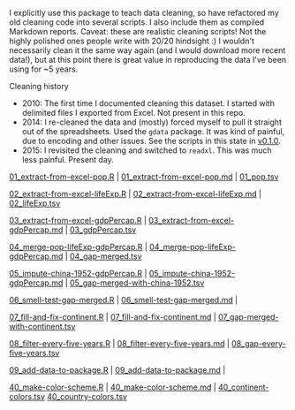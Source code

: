 I explicitly use this package to teach data cleaning, so have refactored my old cleaning code into several scripts. I also include them as compiled Markdown reports. Caveat: these are realistic cleaning scripts! Not the highly polished ones people write with 20/20 hindsight :) I wouldn't necessarily clean it the same way again (and I would download more recent data!), but at this point there is great value in reproducing the data I've been using for ~5 years.

Cleaning history

-   2010: The first time I documented cleaning this dataset. I started with delimited files I exported from Excel. Not present in this repo.
-   2014: I re-cleaned the data and (mostly) forced myself to pull it straight out of the spreadsheets. Used the `gdata` package. It was kind of painful, due to encoding and other issues. See the scripts in this state in [v0.1.0](https://github.com/jennybc/gapminder/tree/v0.1.0/data-raw).
-   2015: I revisited the cleaning and switched to `readxl`. This was much less painful. Present day.

[01\_extract-from-excel-pop.R](01_extract-from-excel-pop.R) | [01\_extract-from-excel-pop.md](01_extract-from-excel-pop.md) | [01\_pop.tsv](01_pop.tsv)

[02\_extract-from-excel-lifeExp.R](02_extract-from-excel-lifeExp.R) | [02\_extract-from-excel-lifeExp.md](02_extract-from-excel-lifeExp.md) | [02\_lifeExp.tsv](02_lifeExp.tsv)

[03\_extract-from-excel-gdpPercap.R](03_extract-from-excel-gdpPercap.R) | [03\_extract-from-excel-gdpPercap.md](03_extract-from-excel-gdpPercap.md) | [03\_gdpPercap.tsv](03_gdpPercap.tsv)

[04\_merge-pop-lifeExp-gdpPercap.R](04_merge-pop-lifeExp-gdpPercap.R) | [04\_merge-pop-lifeExp-gdpPercap.md](04_merge-pop-lifeExp-gdpPercap.md) | [04\_gap-merged.tsv](04_gap-merged.tsv)

[05\_impute-china-1952-gdpPercap.R](05_impute-china-1952-gdpPercap.R) | [05\_impute-china-1952-gdpPercap.md](05_impute-china-1952-gdpPercap.md) | [05\_gap-merged-with-china-1952.tsv](05_gap-merged-with-china-1952.tsv)

[06\_smell-test-gap-merged.R](06_smell-test-gap-merged.R) | [06\_smell-test-gap-merged.md](06_smell-test-gap-merged.md) | []()

[07\_fill-and-fix-continent.R](07_fill-and-fix-continent.R) | [07\_fill-and-fix-continent.md](07_fill-and-fix-continent.md) | [07\_gap-merged-with-continent.tsv](07_gap-merged-with-continent.tsv)

[08\_filter-every-five-years.R](08_filter-every-five-years.R) | [08\_filter-every-five-years.md](08_filter-every-five-years.md) | [08\_gap-every-five-years.tsv](08_gap-every-five-years.tsv)

[09\_add-data-to-package.R](09_add-data-to-package.R) | [09\_add-data-to-package.md](09_add-data-to-package.md) | []()

[40\_make-color-scheme.R](40_make-color-scheme.R) | [40\_make-color-scheme.md](40_make-color-scheme.md) | [40\_continent-colors.tsv](40_continent-colors.tsv) [40\_country-colors.tsv](40_country-colors.tsv)
